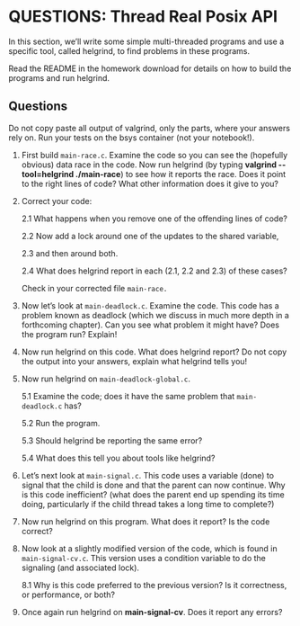 # QUESTIONS: Thread Real Posix API

In this section, we’ll write some simple multi-threaded programs and use a specific tool, called helgrind, to find problems in these programs.

Read the README in the homework download for details on how to build the programs and run helgrind.

## Questions

Do not copy paste all output of valgrind, only the parts, where your answers rely on. Run your tests on the bsys container (not your notebook!).

1. First build `main-race.c`. Examine the code so you can see the (hopefully obvious) data race in the code. Now run helgrind (by typing **valgrind --tool=helgrind ./main-race**) to see how it reports the race. Does it point to the right lines of code? What other information does it give to you?

2. Correct your code:

    2.1 What happens when you remove one of the offending lines of code?

    2.2 Now add a lock around one of the updates to the shared variable,

    2.3 and then around both.

    2.4 What does helgrind report in each (2.1, 2.2 and 2.3) of these cases?

    Check in your corrected file `main-race.`

3. Now let’s look at `main-deadlock.c`. Examine the code. This code has a problem known as deadlock (which we discuss in much more depth in a forthcoming chapter). Can you see what problem it might have? Does the program run? Explain!

4. Now run helgrind on this code. What does helgrind report? Do not copy the output into your answers, explain what helgrind tells you!

5. Now run helgrind on `main-deadlock-global.c`.

    5.1 Examine the code; does it have the same problem that `main-deadlock.c` has?

    5.2 Run the program.

    5.3 Should helgrind be reporting the same error?

    5.4 What does this tell you about tools like helgrind?

6. Let’s next look at `main-signal.c`. This code uses a variable (done) to signal that the child is done and that the parent can now continue. Why is this code inefficient? (what does the parent end up spending its time doing, particularly if the child thread takes a long time to complete?)

7. Now run helgrind on this program. What does it report? Is the code correct?

8. Now look at a slightly modified version of the code, which is found in `main-signal-cv.c`. This version uses a condition variable to do the signaling (and associated lock).

    8.1 Why is this code preferred to the previous version? Is it correctness, or performance, or both?

9. Once again run helgrind on **main-signal-cv**. Does it report any errors?
